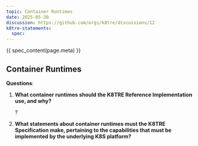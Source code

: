 ```yaml
---
topic: Container Runtimes
date: 2025-05-30
discussion: https://github.com/orgs/k8tre/discussions/12
k8tre-statements:
  spec: 
---
```


{{ spec_content(page.meta) }}

## Container Runtimes

**Questions**: 

1. **What container runtimes should the K8TRE Reference Implementation use, and why?**

    ?

2. **What statements about container runtimes must the K8TRE Specification make, pertaining to the capabilities that must be implemented by the underlying K8S platform?**

    
